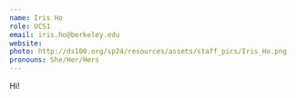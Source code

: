 ```yaml
---
name: Iris Ho
role: UCS1
email: iris.ho@berkeley.edu
website:
photo: http://ds100.org/sp24/resources/assets/staff_pics/Iris_Ho.png
pronouns: She/Her/Hers
---
```


Hi!
